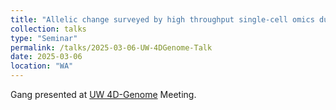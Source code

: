 ```yaml
---
title: "Allelic change surveyed by high throughput single-cell omics during mouse embryonic development"
collection: talks
type: "Seminar"
permalink: /talks/2025-03-06-UW-4DGenome-Talk
date: 2025-03-06
location: "WA"
---
```

Gang presented at [UW 4D-Genome](https://uw-4dgenome.org/) Meeting. 